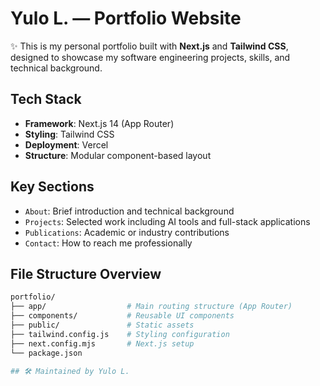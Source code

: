 # Yulo L. — Portfolio Website

✨ This is my personal portfolio built with **Next.js** and **Tailwind CSS**, designed to showcase my software engineering projects, skills, and technical background.

## Tech Stack

- **Framework**: Next.js 14 (App Router)
- **Styling**: Tailwind CSS
- **Deployment**: Vercel
- **Structure**: Modular component-based layout

## Key Sections

- `About`: Brief introduction and technical background
- `Projects`: Selected work including AI tools and full-stack applications
- `Publications`: Academic or industry contributions
- `Contact`: How to reach me professionally

## File Structure Overview

```bash
portfolio/
├── app/                  # Main routing structure (App Router)
├── components/           # Reusable UI components
├── public/               # Static assets
├── tailwind.config.js    # Styling configuration
├── next.config.mjs       # Next.js setup
└── package.json

## 🛠 Maintained by Yulo L.
